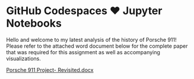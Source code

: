 # GitHub Codespaces ♥️ Jupyter Notebooks

Hello and welcome to my latest analysis of the history of Porsche 911! 
Please refer to the attached word document below for the complete paper that was required for this assignment as well as accompanying visualizations.

[Porsche 911 Project- Revisited.docx](https://github.com/user-attachments/files/15825879/Porsche.911.Project-.Revisited.docx)
